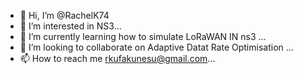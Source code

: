 - 👋 Hi, I’m @RachelK74
- 👀 I’m interested in NS3...
- 🌱 I’m currently learning how to simulate LoRaWAN IN ns3 ...
- 💞️ I’m looking to collaborate on Adaptive Datat Rate Optimisation ...
- 📫 How to reach me rkufakunesu@gmail.com...

<!---
RachelK74/RachelK74 is a ✨ special ✨ repository because its `README.md` (this file) appears on your GitHub profile.
You can click the Preview link to take a look at your changes.
--->
